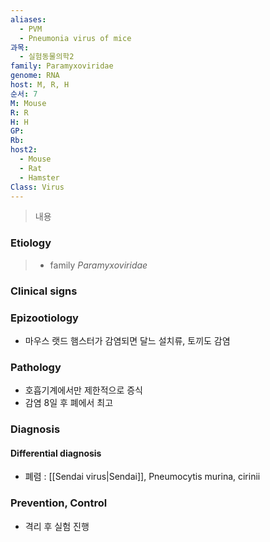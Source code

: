 ```yaml
---
aliases:
  - PVM
  - Pneumonia virus of mice
과목:
  - 실험동물의학2
family: Paramyxoviridae
genome: RNA
host: M, R, H
순서: 7
M: Mouse
R: R
H: H
GP: 
Rb: 
host2:
  - Mouse
  - Rat
  - Hamster
Class: Virus
---
```

> 내용

### Etiology
> - family *Paramyxoviridae*

### Clinical signs

### Epizootiology
- 마우스 랫드 햄스터가 감염되면 달느 설치류, 토끼도 감염

### Pathology
- 호흡기계에서만 제한적으로 증식
 - 감염 8일 후 폐에서 최고

### Diagnosis
#### Differential diagnosis
- 폐렴 : [[Sendai virus|Sendai]], Pneumocytis murina, cirinii
### Prevention, Control
- 격리 후 실험 진행